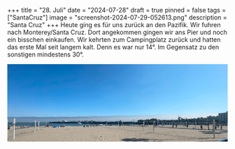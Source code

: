 +++
title = "28. Juli"
date = "2024-07-28"
draft = true
pinned = false
tags = ["SantaCruz"]
image = "screenshot-2024-07-29-052613.png"
description = "Santa Cruz"
+++
Heute ging es für uns zurück an den Pazifik. Wir fuhren nach Monterey/Santa Cruz. Dort angekommen gingen wir ans Pier und noch ein bisschen einkaufen. Wir kehrten zum Campingplatz zurück und hatten das erste Mal seit langem kalt. Denn es war nur 14°. Im Gegensatz zu den sonstigen mindestens 30°.

![](screenshot-2024-07-29-052600.png)